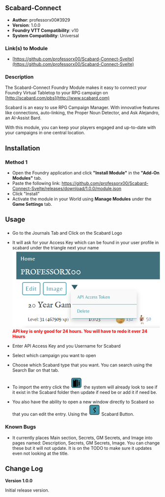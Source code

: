 ## Scabard-Connect 

* **Author**: professorx00#3929
* **Version**: 1.0.0
* **Foundry VTT Compatibility**: v10
* **System Compatibility**: Universal

### Link(s) to Module
* [https://github.com/professorx00/Scabard-Connect-Svelte](https://github.com/professorx00/Scabard-Connect-Svelte)

### Description
The Scabard-Connect Foundry Module makes it easy to connect your Foundry Virtual Tabletop to your RPG campaign on [http://scabard.com/pbs](http://www.scabard.com)

Scabard is an easy to use RPG Campaign Manager. With innovative features like connections, auto-linking, the Proper Noun Detector, and Ask Alejandro, an AI-Assist Bard.

<p>With this module, you can keep your players engaged and up-to-date with your campaigns in one central location.


## Installation
### Method 1
* Open the Foundry application and click **"Install Module"** in the **"Add-On Modules"** tab.
* Paste the following link: https://github.com/professorx00/Scabard-Connect-Svelte/releases/download/1.0.0/module.json
* Click "Install"
* Activate the module in your World using **Manage Modules** under the **Game Settings** tab.


## Usage
###
* Go to the Journals Tab and Click on the Scabard Logo
* It will ask for your Access Key which can be found in your user profile in scabard under the triangle next your name<br/>
<img src="https://raw.githubusercontent.com/professorx00/Scabard-Connect-Svelte/main/public/APIAccessToken.png" /><br/>
<strong> <span style="color: red;"> API key is only good for 24 hours. You will have to redo it ever 24 Hours </span></strong>

* Enter API Access Key and you Username for Scabard
* Select which campaign you want to open
* Choose which Scabard type that you want. You can search using the Search Bar on that tab. 
* To import the entry click the <img src="https://github.com/professorx00/Scabard-Connect-Svelte/blob/main/public/importButtonPreview.png?raw=true" /> the system will already look to see if it exist in the Scabard folder then update if need be or add it if need be. 
* You also have the ability to open a new window directly to Scabard so that you can edit the entry. Using the <img src="https://github.com/professorx00/Scabard-Connect-Svelte/blob/main/public/OpenScabardButton.png?raw=true" /> Scabard Button. 

### Known Bugs

* It currently places Main section, Secrets, GM Secrets, and Image into pages named: Description, Secrets, GM Secrets, Image. You can change these but it will not update. It is on the TODO to make sure it updates even not looking at the title.


## Change Log

**Version 1.0.0**

Initial release version.

